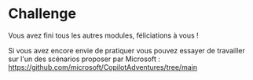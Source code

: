 # Challenge
Vous avez fini tous les autres modules, féliciations à vous !

Si vous avez encore envie de pratiquer vous pouvez essayer de travailler sur l'un des scénarios proposer par Microsoft : https://github.com/microsoft/CopilotAdventures/tree/main
